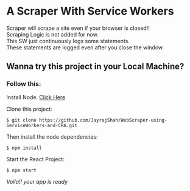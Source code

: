 # A Scraper With Service Workers

Scraper will scrape a site even if your browser is closed!!<br>
Scraping Logic is not added for now.<br>
This SW just continuously logs some statements.<br>These statements are logged even after you close the window.

## Wanna try this project in your Local Machine?

<h3>Follow this:</h3>

Install Node. <a href="https://nodejs.org/en/">Click Here</a>

Clone this project:

```shell
$ git clone https://github.com/JayrajShah/WebScraper-using-ServiceWorkers-and-CRA.git
```

Then install the node dependencies:

```shell
$ npm install
```

Start the React Project:

```shell
$ npm start
```

_Voila!! your app is ready_
